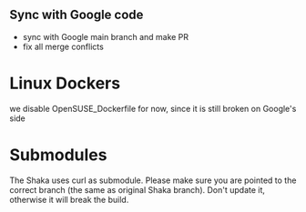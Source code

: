 ## Sync with Google code

- sync with Google main branch and make PR
- fix all merge conflicts

# Linux Dockers
we disable OpenSUSE_Dockerfile for now, since it is still broken on Google's side

# Submodules
 The Shaka uses curl as submodule. Please make sure you are pointed to the correct branch (the same as original Shaka branch). Don't update it, otherwise it will break the build.
